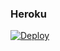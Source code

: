 ### Heroku
[![Deploy](https://www.herokucdn.com/deploy/button.svg)](https://heroku.com/deploy?template=https://github.com/luistorres0309/TG-Upload) 
